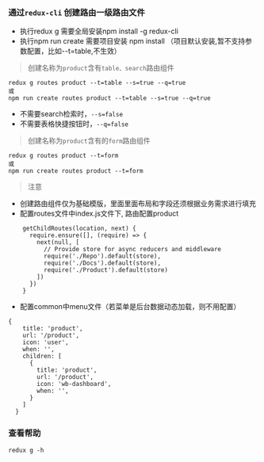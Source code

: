 ### 通过`redux-cli` 创建路由一级路由文件

- 执行redux g 需要全局安装npm install -g redux-cli
- 执行npm run create 需要项目安装 npm install   （项目默认安装,暂不支持参数配置，比如--t=table,不生效）

> 创建名称为`product`含有`table、search`路由组件

```
redux g routes product --t=table --s=true --q=true
或
npm run create routes product --t=table --s=true --q=true
```

- 不需要search检索时，`--s=false`
- 不需要表格快捷按钮时，`--q=false`


> 创建名称为`product`含有的`form`路由组件

```
redux g routes product --t=form 
或
npm run create routes product --t=form
```

> 注意

- 创建路由组件仅为基础模版，里面里面布局和字段还须根据业务需求进行填充
- 配置routes文件中index.js文件下, 路由配置product
```
    getChildRoutes(location, next) {
      require.ensure([], (require) => {
        next(null, [
          // Provide store for async reducers and middleware
          require('./Repo').default(store),
          require('./Docs').default(store),
          require('./Product').default(store)   
        ])
      })
    }
```
- 配置common中menu文件（若菜单是后台数据动态加载，则不用配置）
```配置product菜单
{
    title: 'product',
    url: '/product',
    icon: 'user',
    when: '',
    children: [
      {
        title: 'product',
        url: '/product',
        icon: 'wb-dashboard',
        when: '',
      }
    ]
  }
```

### 查看帮助

```
redux g -h
```